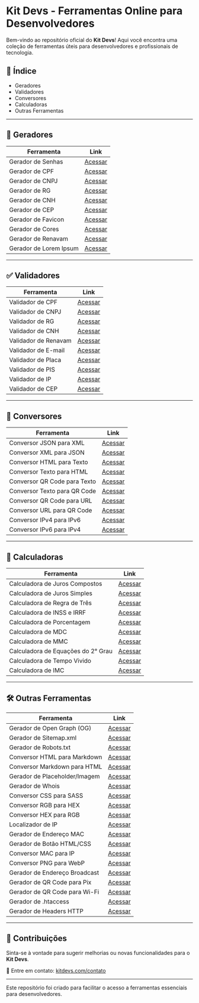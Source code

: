 # Kit Devs - Ferramentas Online para Desenvolvedores  

Bem-vindo ao repositório oficial do **Kit Devs**! Aqui você encontra uma coleção de ferramentas úteis para desenvolvedores e profissionais de tecnologia.  

## 📌 Índice  

- Geradores
- Validadores
- Conversores
- Calculadoras
- Outras Ferramentas  

---

## 🔧 Geradores  

| Ferramenta | Link |
|------------|------|
| Gerador de Senhas | [Acessar](https://kitdevs.com/gerador-senhas) |
| Gerador de CPF | [Acessar](https://kitdevs.com/gerador-cpf) |
| Gerador de CNPJ | [Acessar](https://kitdevs.com/gerador-cnpj) |
| Gerador de RG | [Acessar](https://kitdevs.com/gerador-rg) |
| Gerador de CNH | [Acessar](https://kitdevs.com/gerador-cnh) |
| Gerador de CEP | [Acessar](https://kitdevs.com/gerador-cep) |
| Gerador de Favicon | [Acessar](https://kitdevs.com/gerador-favicon) |
| Gerador de Cores | [Acessar](https://kitdevs.com/gerador-cores) |
| Gerador de Renavam | [Acessar](https://kitdevs.com/gerador-renavam) |
| Gerador de Lorem Ipsum | [Acessar](https://kitdevs.com/gerador-lorem-ipsum) |

---

## ✅ Validadores  

| Ferramenta | Link |
|------------|------|
| Validador de CPF | [Acessar](https://kitdevs.com/validador-cpf) |
| Validador de CNPJ | [Acessar](https://kitdevs.com/validador-cnpj) |
| Validador de RG | [Acessar](https://kitdevs.com/validador-rg) |
| Validador de CNH | [Acessar](https://kitdevs.com/validador-cnh) |
| Validador de Renavam | [Acessar](https://kitdevs.com/validador-renavam) |
| Validador de E-mail | [Acessar](https://kitdevs.com/validador-email) |
| Validador de Placa | [Acessar](https://kitdevs.com/validador-placa) |
| Validador de PIS | [Acessar](https://kitdevs.com/validador-pis) |
| Validador de IP | [Acessar](https://kitdevs.com/validador-ip) |
| Validador de CEP | [Acessar](https://kitdevs.com/validador-cep) |

---

## 🔄 Conversores  

| Ferramenta | Link |
|------------|------|
| Conversor JSON para XML | [Acessar](https://kitdevs.com/json-xml-converter) |
| Conversor XML para JSON | [Acessar](https://kitdevs.com/xml-json-converter) |
| Conversor HTML para Texto | [Acessar](https://kitdevs.com/html-text-converter) |
| Conversor Texto para HTML | [Acessar](https://kitdevs.com/text-html-converter) |
| Conversor QR Code para Texto | [Acessar](https://kitdevs.com/qr-code-text-converter) |
| Conversor Texto para QR Code | [Acessar](https://kitdevs.com/text-qr-code-converter) |
| Conversor QR Code para URL | [Acessar](https://kitdevs.com/qr-url-converter) |
| Conversor URL para QR Code | [Acessar](https://kitdevs.com/url-qrcode-converter) |
| Conversor IPv4 para IPv6 | [Acessar](https://kitdevs.com/ipv4-ipv6-converter) |
| Conversor IPv6 para IPv4 | [Acessar](https://kitdevs.com/ipv6-ipv4-converter) |

---

## 🧮 Calculadoras

| Ferramenta | Link |
|------------|------|
| Calculadora de Juros Compostos | [Acessar](https://kitdevs.com/compound-interest-calculator) |
| Calculadora de Juros Simples | [Acessar](https://kitdevs.com/simple-interest-calculator) |
| Calculadora de Regra de Três | [Acessar](https://kitdevs.com/rule-of-three-calculator) |
| Calculadora de INSS e IRRF | [Acessar](https://kitdevs.com/inss-irrf-calculator) |
| Calculadora de Porcentagem | [Acessar](https://kitdevs.com/percentage-calculator) |
| Calculadora de MDC | [Acessar](https://kitdevs.com/mdc-calculator) |
| Calculadora de MMC | [Acessar](https://kitdevs.com/mmc-calculator) |
| Calculadora de Equações do 2° Grau | [Acessar](https://kitdevs.com/equation-calculator) |
| Calculadora de Tempo Vivido | [Acessar](https://kitdevs.com/time-lived-calculator) |
| Calculadora de IMC | [Acessar](https://kitdevs.com/imc-calculator) |

---

## 🛠 Outras Ferramentas  

| Ferramenta | Link |
|------------|------|
| Gerador de Open Graph (OG) | [Acessar](https://kitdevs.com/og-generator) |
| Gerador de Sitemap.xml | [Acessar](https://kitdevs.com/sitemap-generator) |
| Gerador de Robots.txt | [Acessar](https://kitdevs.com/robots-generator) |
| Conversor HTML para Markdown | [Acessar](https://kitdevs.com/html-to-markdown) |
| Conversor Markdown para HTML | [Acessar](https://kitdevs.com/markdown-to-html) |
| Gerador de Placeholder/Imagem | [Acessar](https://kitdevs.com/placeholder-generator) |
| Gerador de Whois | [Acessar](https://kitdevs.com/whois-generator) |
| Conversor CSS para SASS | [Acessar](https://kitdevs.com/css-to-sass) |
| Conversor RGB para HEX | [Acessar](https://kitdevs.com/rgb-to-hex) |
| Conversor HEX para RGB | [Acessar](https://kitdevs.com/hex-to-rgb) |
| Localizador de IP | [Acessar](https://kitdevs.com/ip-locator) |
| Gerador de Endereço MAC| [Acessar](https://kitdevs.com/mac-generator) |
| Gerador de Botão HTML/CSS | [Acessar](https://kitdevs.com/button-generator) |
| Conversor MAC para IP | [Acessar](https://kitdevs.com/mac-to-ip-converter) |
| Conversor PNG para WebP | [Acessar](https://kitdevs.com/png-to-webp-converter) |
| Gerador de Endereço Broadcast | [Acessar](https://kitdevs.com/broadcast-generator) |
| Gerador de QR Code para Pix | [Acessar](https://kitdevs.com/pix-qr-generator) |
| Gerador de QR Code para Wi-Fi | [Acessar](https://kitdevs.com/wifi-qr-generator) |
| Gerador de .htaccess | [Acessar](https://kitdevs.com/htaccess-generator) |
| Gerador de Headers HTTP | [Acessar](https://kitdevs.com/http-headers-generator) |

---

## 📌 Contribuições  

Sinta-se à vontade para sugerir melhorias ou novas funcionalidades para o **Kit Devs**.  

📧 Entre em contato: [kitdevs.com/contato](https://kitdevs.com/contact)  

---

Este repositório foi criado para facilitar o acesso a ferramentas essenciais para desenvolvedores.
